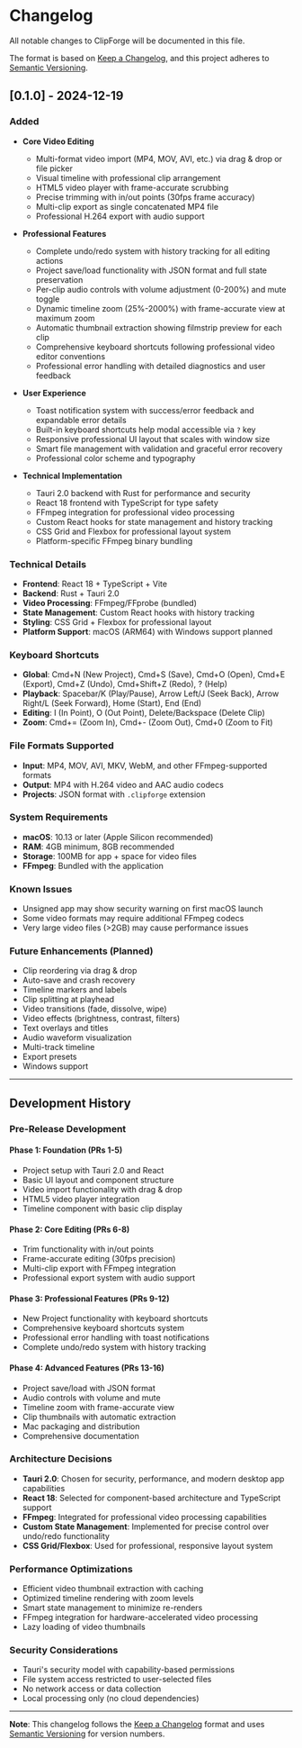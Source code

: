 # Changelog

All notable changes to ClipForge will be documented in this file.

The format is based on [Keep a Changelog](https://keepachangelog.com/en/1.0.0/),
and this project adheres to [Semantic Versioning](https://semver.org/spec/v2.0.0.html).

## [0.1.0] - 2024-12-19

### Added
- **Core Video Editing**
  - Multi-format video import (MP4, MOV, AVI, etc.) via drag & drop or file picker
  - Visual timeline with professional clip arrangement
  - HTML5 video player with frame-accurate scrubbing
  - Precise trimming with in/out points (30fps frame accuracy)
  - Multi-clip export as single concatenated MP4 file
  - Professional H.264 export with audio support

- **Professional Features**
  - Complete undo/redo system with history tracking for all editing actions
  - Project save/load functionality with JSON format and full state preservation
  - Per-clip audio controls with volume adjustment (0-200%) and mute toggle
  - Dynamic timeline zoom (25%-2000%) with frame-accurate view at maximum zoom
  - Automatic thumbnail extraction showing filmstrip preview for each clip
  - Comprehensive keyboard shortcuts following professional video editor conventions
  - Professional error handling with detailed diagnostics and user feedback

- **User Experience**
  - Toast notification system with success/error feedback and expandable error details
  - Built-in keyboard shortcuts help modal accessible via `?` key
  - Responsive professional UI layout that scales with window size
  - Smart file management with validation and graceful error recovery
  - Professional color scheme and typography

- **Technical Implementation**
  - Tauri 2.0 backend with Rust for performance and security
  - React 18 frontend with TypeScript for type safety
  - FFmpeg integration for professional video processing
  - Custom React hooks for state management and history tracking
  - CSS Grid and Flexbox for professional layout system
  - Platform-specific FFmpeg binary bundling

### Technical Details
- **Frontend**: React 18 + TypeScript + Vite
- **Backend**: Rust + Tauri 2.0
- **Video Processing**: FFmpeg/FFprobe (bundled)
- **State Management**: Custom React hooks with history tracking
- **Styling**: CSS Grid + Flexbox for professional layout
- **Platform Support**: macOS (ARM64) with Windows support planned

### Keyboard Shortcuts
- **Global**: Cmd+N (New Project), Cmd+S (Save), Cmd+O (Open), Cmd+E (Export), Cmd+Z (Undo), Cmd+Shift+Z (Redo), ? (Help)
- **Playback**: Spacebar/K (Play/Pause), Arrow Left/J (Seek Back), Arrow Right/L (Seek Forward), Home (Start), End (End)
- **Editing**: I (In Point), O (Out Point), Delete/Backspace (Delete Clip)
- **Zoom**: Cmd+= (Zoom In), Cmd+- (Zoom Out), Cmd+0 (Zoom to Fit)

### File Formats Supported
- **Input**: MP4, MOV, AVI, MKV, WebM, and other FFmpeg-supported formats
- **Output**: MP4 with H.264 video and AAC audio codecs
- **Projects**: JSON format with `.clipforge` extension

### System Requirements
- **macOS**: 10.13 or later (Apple Silicon recommended)
- **RAM**: 4GB minimum, 8GB recommended
- **Storage**: 100MB for app + space for video files
- **FFmpeg**: Bundled with the application

### Known Issues
- Unsigned app may show security warning on first macOS launch
- Some video formats may require additional FFmpeg codecs
- Very large video files (>2GB) may cause performance issues

### Future Enhancements (Planned)
- Clip reordering via drag & drop
- Auto-save and crash recovery
- Timeline markers and labels
- Clip splitting at playhead
- Video transitions (fade, dissolve, wipe)
- Video effects (brightness, contrast, filters)
- Text overlays and titles
- Audio waveform visualization
- Multi-track timeline
- Export presets
- Windows support

---

## Development History

### Pre-Release Development

#### Phase 1: Foundation (PRs 1-5)
- Project setup with Tauri 2.0 and React
- Basic UI layout and component structure
- Video import functionality with drag & drop
- HTML5 video player integration
- Timeline component with basic clip display

#### Phase 2: Core Editing (PRs 6-8)
- Trim functionality with in/out points
- Frame-accurate editing (30fps precision)
- Multi-clip export with FFmpeg integration
- Professional export system with audio support

#### Phase 3: Professional Features (PRs 9-12)
- New Project functionality with keyboard shortcuts
- Comprehensive keyboard shortcuts system
- Professional error handling with toast notifications
- Complete undo/redo system with history tracking

#### Phase 4: Advanced Features (PRs 13-16)
- Project save/load with JSON format
- Audio controls with volume and mute
- Timeline zoom with frame-accurate view
- Clip thumbnails with automatic extraction
- Mac packaging and distribution
- Comprehensive documentation

### Architecture Decisions
- **Tauri 2.0**: Chosen for security, performance, and modern desktop app capabilities
- **React 18**: Selected for component-based architecture and TypeScript support
- **FFmpeg**: Integrated for professional video processing capabilities
- **Custom State Management**: Implemented for precise control over undo/redo functionality
- **CSS Grid/Flexbox**: Used for professional, responsive layout system

### Performance Optimizations
- Efficient video thumbnail extraction with caching
- Optimized timeline rendering with zoom levels
- Smart state management to minimize re-renders
- FFmpeg integration for hardware-accelerated video processing
- Lazy loading of video thumbnails

### Security Considerations
- Tauri's security model with capability-based permissions
- File system access restricted to user-selected files
- No network access or data collection
- Local processing only (no cloud dependencies)

---

**Note**: This changelog follows the [Keep a Changelog](https://keepachangelog.com/) format and uses [Semantic Versioning](https://semver.org/) for version numbers.
